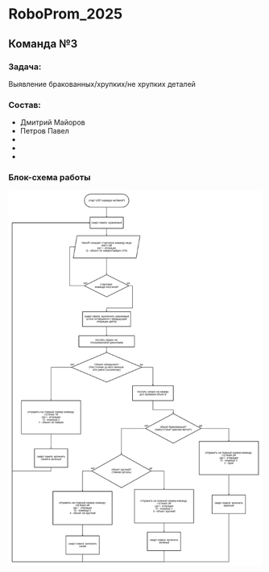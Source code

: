 # RoboProm_2025

## Команда №3

### Задача:

Выявление бракованных/хрупких/не хрупких деталей

### Состав:

- Дмитрий Майоров
- Петров Павел
- 
- 
- 

### Блок-схема работы

![Image](docs/block-scheme.png)